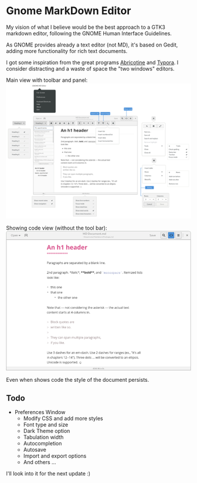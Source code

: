 # Gnome MarkDown Editor

My vision of what I believe would be the best approach to a GTK3 markdown editor, following the GNOME Human Interface Guidelines.

As GNOME provides already a text editor (not MD), it's based on Gedit, adding more functionality for rich text documents.

I got some inspiration from the great programs [Abricotine](http://abricotine.brrd.fr) and [Typora](https://typora.io). I consider distracting and a waste of space the "two windows" editors. 

Main view with toolbar and panel:
![alt text](https://github.com/gnacho/Gnome-MD/blob/master/Main.png)

Showing code view (without the tool bar):
![alt text](https://github.com/gnacho/Gnome-MD/blob/master/Code_View.png)

Even when shows code the style of the document persists.

## Todo

- Preferences Window
  - Modify CSS and add more styles 
  - Font type and size
  - Dark Theme option
  - Tabulation width
  - Autocompletion
  - Autosave
  - Import and export options
  - And others ...
  
I'll look into it for the next update :)
